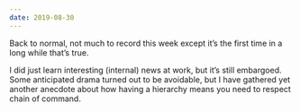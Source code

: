 ```yaml
---
date: 2019-08-30
---
```


Back to normal, not much to record this week except it’s the first time in a long while that’s true.

I did just learn interesting (internal) news at work, but it’s still embargoed. Some anticipated drama turned out to be avoidable, but I have gathered yet another anecdote about how having a hierarchy means you need to respect chain of command.